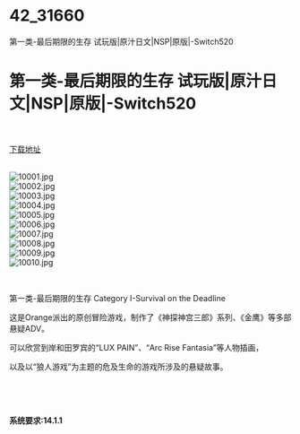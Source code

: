# 42_31660
第一类-最后期限的生存 试玩版|原汁日文|NSP|原版|-Switch520
# 第一类-最后期限的生存 试玩版|原汁日文|NSP|原版|-Switch520
 <br/></br>
[下载地址](https://www.switch520.cc/article/31660 "下载地址")
<br/></br>

<p><img title="10001.jpg" src="https://www.switch520.cc/muke_img/2022_05_23_ffeff647c1813.jpg" alt="10001.jpg"><br>
<img title="10002.jpg" src="https://www.switch520.cc/muke_img/2022_05_23_4ff39f297de27.jpg" alt="10002.jpg"><br>
<img title="10003.jpg" src="https://www.switch520.cc/muke_img/2022_05_23_8545869fc9381.jpg" alt="10003.jpg"><br>
<img title="10004.jpg" src="https://www.switch520.cc/muke_img/2022_05_23_4b27e2b62dd59.jpg" alt="10004.jpg"><br>
<img title="10005.jpg" src="https://www.switch520.cc/muke_img/2022_05_23_2198d16b78105.jpg" alt="10005.jpg"><br>
<img title="10006.jpg" src="https://www.switch520.cc/muke_img/2022_05_23_70a895afbec66.jpg" alt="10006.jpg"><br>
<img title="10007.jpg" src="https://www.switch520.cc/muke_img/2022_05_23_40f53b75eb89d.jpg" alt="10007.jpg"><br>
<img title="10008.jpg" src="https://www.switch520.cc/muke_img/2022_05_23_104287d0b385d.jpg" alt="10008.jpg"><br>
<img title="10009.jpg" src="https://www.switch520.cc/muke_img/2022_05_23_d311839c2bcaf.jpg" alt="10009.jpg"><br>
<img title="10010.jpg" src="https://www.switch520.cc/muke_img/2022_05_23_1be4879b33b92.jpg" alt="10010.jpg"></p>
<p>&nbsp;</p>
<p>第一类-最后期限的生存 Category I-Survival on the Deadline</p>
<p>这是Orange派出的原创冒险游戏，制作了《神探神宫三郎》系列、《金鹰》等多部悬疑ADV。</p>
<p>可以欣赏到岸和田罗宾的“LUX PAIN”、“Arc Rise Fantasia”等人物插画，</p>
<p>以及以“狼人游戏”为主题的危及生命的游戏所涉及的悬疑故事。</p>
<p>&nbsp;</p>
<p>&nbsp;</p>
<p><strong>系统要求:14.1.1</strong></p>




